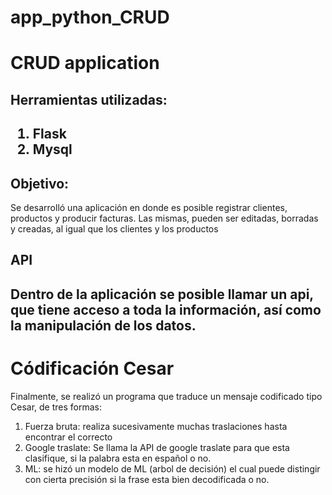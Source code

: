 # app_python_CRUD


<h1>CRUD application</h1>

<h2>Herramientas utilizadas:<h2>

<ol>
    <li>Flask</li>
    <li>Mysql</li>
</ol>

<h2>Objetivo:</h2>

<p>Se desarrolló una aplicación en donde es posible registrar clientes, productos y producir facturas. Las mismas, pueden ser editadas, borradas y creadas, al igual que los clientes y los productos</p>

<h2>API<h2>

<p>Dentro de la aplicación se posible llamar un api, que tiene acceso a toda la información, así como la manipulación de los datos.</p>

<h1>Códificación Cesar</h1>

<p>Finalmente, se realizó un programa que traduce un mensaje codificado tipo Cesar, de tres formas:</p>

<ol>
    <li>Fuerza bruta: realiza sucesivamente muchas traslaciones hasta encontrar el correcto</li>
    <li>Google traslate: Se llama la API de google traslate para que esta clasifique, si la palabra esta en español o no.</li>
    <li>ML: se hizó un modelo de ML  (arbol de decisión) el cual puede distingir con cierta precisión si la frase esta bien decodificada o no.</li>
</ol>
